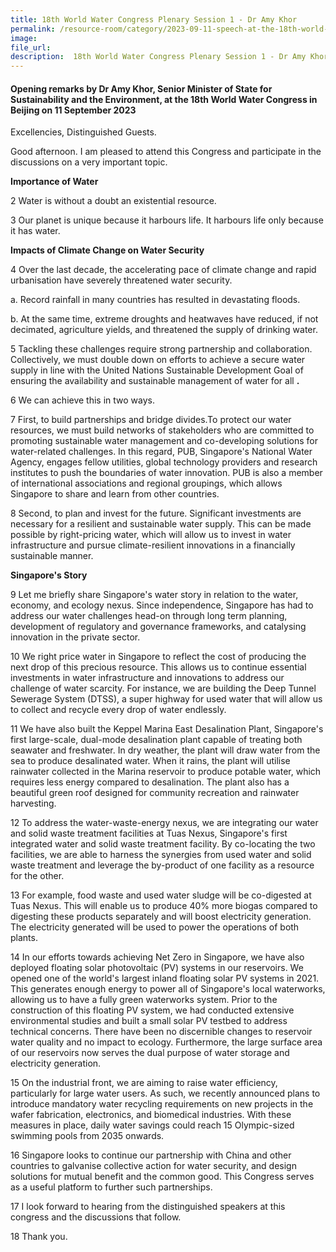 ```yaml
---  
title: 18th World Water Congress Plenary Session 1 - Dr Amy Khor  
permalink: /resource-room/category/2023-09-11-speech-at-the-18th-world-water-congress-by-amy-khor/  
image:  
file_url:  
description:  18th World Water Congress Plenary Session 1 - Dr Amy Khor
---  
```


#### Opening remarks by Dr Amy Khor, Senior Minister of State for Sustainability and the Environment, at the 18th World Water Congress in Beijing on 11 September 2023

Excellencies, Distinguished Guests.

Good afternoon. I am pleased to attend this Congress and participate in the discussions on a very important topic.

**Importance of Water**

2 Water is without a doubt an existential resource.

3 Our planet is unique because it harbours life. It harbours life only because it has water.

**Impacts of Climate Change on Water Security**

4 Over the last decade, the accelerating pace of climate change and rapid urbanisation have severely threatened water security.

  a. Record rainfall in many countries has resulted in devastating floods.

  b. At the same time, extreme droughts and heatwaves have reduced, if not decimated, agriculture yields, and threatened the supply of drinking water.

5 Tackling these challenges require strong partnership and collaboration. Collectively, we must double down on efforts to achieve a secure water supply in line with the United Nations Sustainable Development Goal of ensuring the availability and sustainable management of water for all **.**

6 We can achieve this in two ways.

7 First, to build partnerships and bridge divides.To protect our water resources, we must build networks of stakeholders who are committed to promoting sustainable water management and co-developing solutions for water-related challenges. In this regard, PUB, Singapore's National Water Agency, engages fellow utilities, global technology providers and research institutes to push the boundaries of water innovation. PUB is also a member of international associations and regional groupings, which allows Singapore to share and learn from other countries.

8 Second, to plan and invest for the future. Significant investments are necessary for a resilient and sustainable water supply. This can be made possible by right-pricing water, which will allow us to invest in water infrastructure and pursue climate-resilient innovations in a financially sustainable manner.

**Singapore's Story**

9 Let me briefly share Singapore's water story in relation to the water, economy, and ecology nexus. Since independence, Singapore has had to address our water challenges head-on through long term planning, development of regulatory and governance frameworks, and catalysing innovation in the private sector.

10 We right price water in Singapore to reflect the cost of producing the next drop of this precious resource. This allows us to continue essential investments in water infrastructure and innovations to address our challenge of water scarcity. For instance, we are building the Deep Tunnel Sewerage System (DTSS), a super highway for used water that will allow us to collect and recycle every drop of water endlessly.

11 We have also built the Keppel Marina East Desalination Plant, Singapore's first large-scale, dual-mode desalination plant capable of treating both seawater and freshwater. In dry weather, the plant will draw water from the sea to produce desalinated water. When it rains, the plant will utilise rainwater collected in the Marina reservoir to produce potable water, which requires less energy compared to desalination. The plant also has a beautiful green roof designed for community recreation and rainwater harvesting.

12 To address the water-waste-energy nexus, we are integrating our water and solid waste treatment facilities at Tuas Nexus, Singapore's first integrated water and solid waste treatment facility. By co-locating the two facilities, we are able to harness the synergies from used water and solid waste treatment and leverage the by-product of one facility as a resource for the other.

13 For example, food waste and used water sludge will be co-digested at Tuas Nexus. This will enable us to produce 40% more biogas compared to digesting these products separately and will boost electricity generation. The electricity generated will be used to power the operations of both plants.

14 In our efforts towards achieving Net Zero in Singapore, we have also deployed floating solar photovoltaic (PV) systems in our reservoirs. We opened one of the world's largest inland floating solar PV systems in 2021. This generates enough energy to power all of Singapore's local waterworks, allowing us to have a fully green waterworks system. Prior to the construction of this floating PV system, we had conducted extensive environmental studies and built a small solar PV testbed to address technical concerns. There have been no discernible changes to reservoir water quality and no impact to ecology. Furthermore, the large surface area of our reservoirs now serves the dual purpose of water storage and electricity generation.

15 On the industrial front, we are aiming to raise water efficiency, particularly for large water users. As such, we recently announced plans to introduce mandatory water recycling requirements on new projects in the wafer fabrication, electronics, and biomedical industries. With these measures in place, daily water savings could reach 15 Olympic-sized swimming pools from 2035 onwards.

16 Singapore looks to continue our partnership with China and other countries to galvanise collective action for water security, and design solutions for mutual benefit and the common good. This Congress serves as a useful platform to further such partnerships.

17 I look forward to hearing from the distinguished speakers at this congress and the discussions that follow.

18 Thank you.
